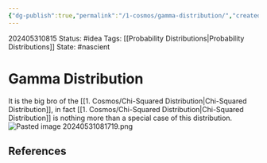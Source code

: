 ```yaml
---
{"dg-publish":true,"permalink":"/1-cosmos/gamma-distribution/","created":"2024-08-31T23:47:13.981-04:00","updated":"2024-05-31T08:17:27.490-04:00"}
---
```


202405310815
Status: #idea
Tags: [[Probability Distributions\|Probability Distributions]]
State: #nascient
# Gamma Distribution
It is the big bro of the [[1. Cosmos/Chi-Squared Distribution\|Chi-Squared Distribution]], in fact [[1. Cosmos/Chi-Squared Distribution\|Chi-Squared Distribution]] is nothing more than a special case of this distribution.
![Pasted image 20240531081719.png](/img/user/3.%20Black%20Holes/Files/Pasted%20image%2020240531081719.png)



## References
